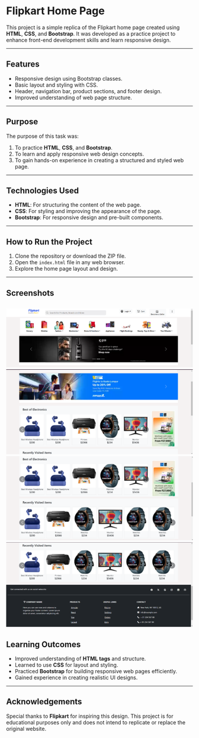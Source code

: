 # Flipkart Home Page

This project is a simple replica of the Flipkart home page created using **HTML**, **CSS**, and **Bootstrap**. It was developed as a practice project to enhance front-end development skills and learn responsive design.

---

## Features
- Responsive design using Bootstrap classes.
- Basic layout and styling with CSS.
- Header, navigation bar, product sections, and footer design.
- Improved understanding of web page structure.

---

## Purpose
The purpose of this task was:
1. To practice **HTML**, **CSS**, and **Bootstrap**.
2. To learn and apply responsive web design concepts.
3. To gain hands-on experience in creating a structured and styled web page.

---

## Technologies Used
- **HTML**: For structuring the content of the web page.
- **CSS**: For styling and improving the appearance of the page.
- **Bootstrap**: For responsive design and pre-built components.

---

## How to Run the Project
1. Clone the repository or download the ZIP file.
2. Open the `index.html` file in any web browser.
3. Explore the home page layout and design.

---

## Screenshots
![alt text](image.png)
![alt text](image-2.png)
![alt text](image-3.png)
![alt text](image-4.png)
---

## Learning Outcomes
- Improved understanding of **HTML tags** and structure.
- Learned to use **CSS** for layout and styling.
- Practiced **Bootstrap** for building responsive web pages efficiently.
- Gained experience in creating realistic UI designs.

---

## Acknowledgements
Special thanks to **Flipkart** for inspiring this design. This project is for educational purposes only and does not intend to replicate or replace the original website.

